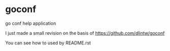 # goconf
go conf help application

I just made a small revision on the basis of https://github.com/dlintw/goconf

You can see how to used by README.rst
